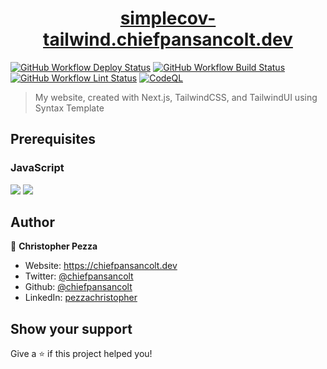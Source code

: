 <h1 align="center">
  <a href="https://simplecov-tailwind.chiefpansancolt.dev" target="_blank">simplecov-tailwind.chiefpansancolt.dev</a>
</h1>

[![GitHub Workflow Deploy Status](https://img.shields.io/github/actions/workflow/status/chiefpansancolt/simplecov-tailwind.chiefpansancolt.dev/deploy.yml?label=Deploy&logo=github&style=flat-square)](https://github.com/chiefpansancolt/simplecov-tailwind.chiefpansancolt.dev/actions/workflows/deploy.yml)
[![GitHub Workflow Build Status](https://img.shields.io/github/actions/workflow/status/chiefpansancolt/simplecov-tailwind.chiefpansancolt.dev/build.yml?label=Build&logo=github&style=flat-square)](https://github.com/chiefpansancolt/simplecov-tailwind.chiefpansancolt.dev/actions/workflows/build.yml)
[![GitHub Workflow Lint Status](https://img.shields.io/github/actions/workflow/status/chiefpansancolt/simplecov-tailwind.chiefpansancolt.dev/lints.yml?label=Lints&logo=github&style=flat-square)](https://github.com/chiefpansancolt/simplecov-tailwind.chiefpansancolt.dev/actions/workflows/lints.yml)
[![CodeQL](https://github.com/chiefpansancolt/simplecov-tailwind.chiefpansancolt.dev/actions/workflows/github-code-scanning/codeql/badge.svg)](https://github.com/chiefpansancolt/simplecov-tailwind.chiefpansancolt.dev/actions/workflows/github-code-scanning/codeql)

> My website, created with Next.js, TailwindCSS, and TailwindUI using Syntax Template

## Prerequisites

### JavaScript

<p>
  <img src="https://img.shields.io/badge/node-18.x.x-blue.svg" />
  <img src="https://img.shields.io/badge/pnpm-8.10.x-blue.svg" />
</p>

## Author

👤 **Christopher Pezza**

- Website: https://chiefpansancolt.dev
- Twitter: [@chiefpansancolt](https://twitter.com/chiefpansancolt)
- Github: [@chiefpansancolt](https://github.com/chiefpansancolt)
- LinkedIn: [pezzachristopher](https://linkedin.com/in/pezzachristopher)

## Show your support

Give a ⭐️ if this project helped you!
